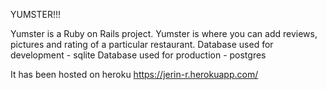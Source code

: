 YUMSTER!!!


Yumster is a Ruby on Rails project.
 Yumster is where you can add reviews, pictures and rating of a particular restaurant.
 Database used for development - sqlite
 Database used for production - postgres
 
 It has been hosted on heroku
 https://jerin-r.herokuapp.com/
